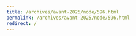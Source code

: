 ```yaml
---
title: /archives/avant-2025/node/596.html
permalink: /archives/avant-2025/node/596.html
redirect: /
---
```

